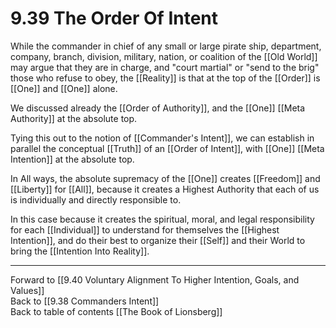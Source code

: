 # 9.39 The Order Of Intent

While the commander in chief of any small or large pirate ship, department, company, branch, division, military, nation, or coalition of the [[Old World]] may argue that they are in charge, and "court martial" or "send to the brig" those who refuse to obey, the [[Reality]] is that at the top of the [[Order]] is [[One]] and [[One]] alone. 

We discussed already the [[Order of Authority]], and the [[One]] [[Meta Authority]] at the absolute top. 

Tying this out to the notion of [[Commander's Intent]], we can establish in parallel the conceptual [[Truth]] of an [[Order of Intent]], with [[One]] [[Meta Intention]] at the absolute top. 

In All ways, the absolute supremacy of the [[One]] creates [[Freedom]] and [[Liberty]] for [[All]], because it creates a Highest Authority that each of us is individually and directly responsible to. 

In this case because it creates the spiritual, moral, and legal responsibility for each [[Individual]] to understand for themselves the [[Highest Intention]], and do their best to organize their [[Self]] and their World to bring the [[Intention Into Reality]].  

___

Forward to [[9.40 Voluntary Alignment To Higher Intention, Goals, and Values]]             
Back to [[9.38 Commanders Intent]]                  
Back to table of contents [[The Book of Lionsberg]]  



